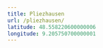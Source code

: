 ```yaml
---
title: Pliezhausen
url: /pliezhausen/
latitude: 48.558220600000006
longitude: 9.205750700000001
---
```


